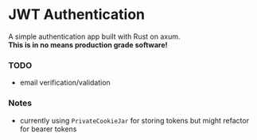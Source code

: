 # JWT Authentication 
A simple authentication app built with Rust on axum.
\
**This is in no means production grade software!**
### TODO
- email verification/validation

### Notes
- currently using `PrivateCookieJar` for storing tokens but might refactor for bearer tokens
